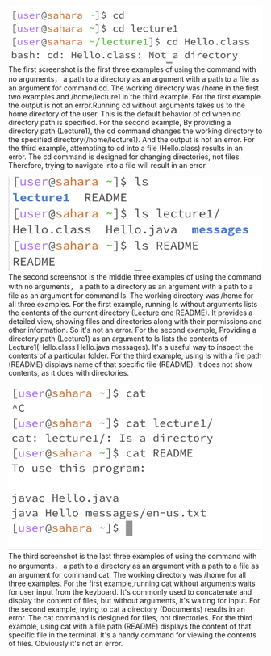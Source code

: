 ![Image](cd.png)
The first screenshot is the first three examples of using the command with no arguments， a path 
to a directory as an argument with a path to a file as an argument for command cd. 
The working directory was /home in the first two examples and /home/lecture1 in the third example. 
For the first example. the output is not an error.Running cd without arguments takes us to the home directory of the user. This is the default behavior of cd when no directory path is specified. 
For the second example, By providing a directory path (Lecture1), the cd command changes the working directory to the specified directory(/home/lecture1). And the output is not an error. 
For the third example, attempting to cd into a file (Hello.class) results in an error. The cd command is designed for changing directories, not files. Therefore, trying to navigate into a file will result in an error.

![Image](ls.png) The second screenshot is the middle three examples of using the command with no arguments， a path to a directory as an argument with a path to a file as an argument for command ls. 
The working directory was /home for all three examples. 
For the first example, running ls without arguments lists the contents of the current directory (Lecture one README). It provides a detailed view, showing files and directories along with their permissions and other information. So it's not an error. 
For the second example, Providing a directory path (Lecture1) as an argument to ls lists the contents of Lecture1(Hello.class Hello.java messages). It's a useful way to inspect the contents of a particular folder. 
For the third example, using ls with a file path (README) displays name of that specific file (README). It does not show contents, as it does with directories.

![Image](cat.png) The third screenshot is the last three examples of using the command with no arguments， a path to a directory as an argument with a path to a file as an argument for command cat.
The working directory was /home for all three examples. 
For the first example,running cat without arguments waits for user input from the keyboard. It's commonly used to concatenate and display the content of files, but without arguments, it's waiting for input. 
For the second example, trying to cat a directory (Documents) results in an error. The cat command is designed for files, not directories. 
For the third example, using cat with a file path (README) displays the content of that specific file in the terminal. It's a handy command for viewing the contents of files. Obviously it's not an error.
